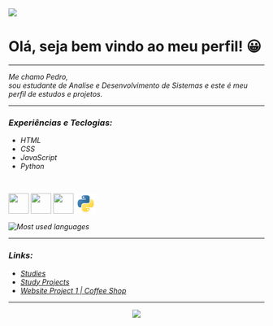 
<img width="980"  src="https://media.licdn.com/dms/image/C4D12AQF1hJoh1-sK3Q/article-cover_image-shrink_600_2000/0/1520105053710?e=2147483647&v=beta&t=GQdeMSaDb8t4_zVtVBBKpr8adoHnGL6srgsKd-utgJg">

# Olá, seja bem vindo ao meu perfil! 😀

---

<em>Me chamo Pedro,<br>
sou estudante de Analise e Desenvolvimento de Sistemas e este é meu perfil de estudos e projetos.<em>

---

### Experiências e Teclogias:<br>

* HTML
* CSS
* JavaScript
* Python

<br>

<img src="https://cdn.jsdelivr.net/gh/devicons/devicon/icons/html5/html5-plain.svg" width="40" height="40" />  <img src="https://cdn.jsdelivr.net/gh/devicons/devicon/icons/css3/css3-original.svg" width="40" height="40"/>  <img src="https://cdn.jsdelivr.net/gh/devicons/devicon/icons/javascript/javascript-original.svg" width="40" height="40" /> <img src="https://raw.githubusercontent.com/devicons/devicon/master/icons/python/python-original.svg" alt="python" width="40" height="40" />


 <img alt="Most used languages" height="180em" src="https://github-readme-stats.vercel.app/api/top-langs/?username=PedroLourega&theme=github_dark"></img>


---
### Links:<br>


* <a href="https://github.com/PedroLourega/studycodes1">Studies</a><br>
* <a href="https://github.com/PedroLourega/study_projects">Study Projects</a><br>
* <a href="https://github.com/PedroLourega/website_project1">Website Project 1 | Coffee Shop </a><br>


---
<p align="center">
  <img height="250px" src="https://media1.tenor.com/m/JWJRjZFUa_cAAAAC/one-piece-anime.gif"></img><br>
</p>

